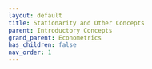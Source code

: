 ```yaml
---
layout: default
title: Stationarity and Other Concepts
parent: Introductory Concepts
grand_parent: Econometrics
has_children: false
nav_order: 1
---
```

